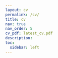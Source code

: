 ```yaml
---
layout: cv
permalink: /cv/
title: cv
nav: true
nav_order: 5
cv_pdf: latest_cv.pdf
description: 
toc:
  sidebar: left
---
```

